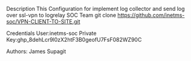 Description
This Configuration for implement log collector and send log over ssl-vpn to logrelay SOC Team
git clone https://github.com/inetms-soc/VPN-CLIENT-TO-SITE.git


Credentials
User:inetms-soc
Private Key: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

Authors: James Supagit